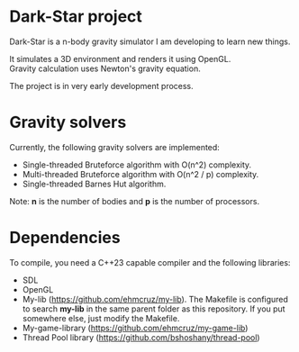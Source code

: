 # Dark-Star project

Dark-Star is a n-body gravity simulator I am developing to learn new things.

It simulates a 3D environment and renders it using OpenGL.    
Gravity calculation uses Newton's gravity equation.

The project is in very early development process.

# Gravity solvers

Currently, the following gravity solvers are implemented:

- Single-threaded Bruteforce algorithm with O(n^2) complexity.
- Multi-threaded Bruteforce algorithm with O(n^2 / p) complexity.
- Single-threaded Barnes Hut algorithm.

Note: **n** is the number of bodies and **p** is the number of processors.

# Dependencies

To compile, you need a C++23 capable compiler and the following libraries:

- SDL
- OpenGL
- My-lib (https://github.com/ehmcruz/my-lib). The Makefile is configured to search **my-lib** in the same parent folder as this repository. If you put somewhere else, just modify the Makefile.
- My-game-library (https://github.com/ehmcruz/my-game-lib)
- Thread Pool library (https://github.com/bshoshany/thread-pool)
